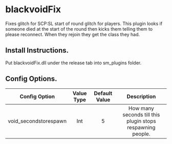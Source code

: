 # blackvoidFix
Fixes glitch for SCP:SL start of round glitch for players.
This plugin looks if someone died at the start of the round then kicks them telling them to please reconnect.
When they rejoin they get the class they had.

## Install Instructions.
Put blackvoidFix.dll under the release tab into sm_plugins folder.


## Config Options.
| Config Option              | Value Type      | Default Value | Description |
|   :---:                    |     :---:       |    :---:      |    :---:    |
| void_secondstorespawn      | Int             | 5             | How many seconds till this plugin stops respawning people. |
